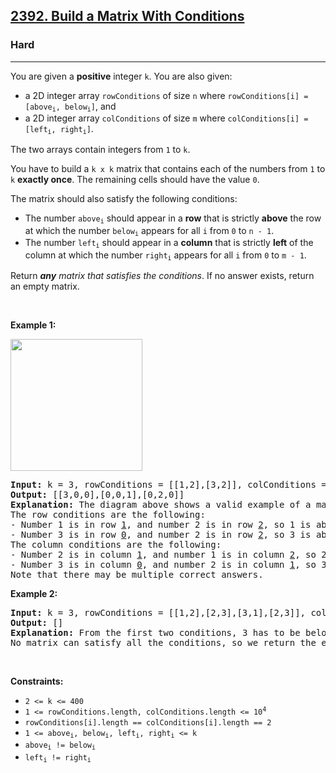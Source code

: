 <h2><a href="https://leetcode.com/problems/build-a-matrix-with-conditions">2392. Build a Matrix With Conditions</a></h2><h3>Hard</h3><hr><p>You are given a <strong>positive</strong> integer <code>k</code>. You are also given:</p>

<ul>
	<li>a 2D integer array <code>rowConditions</code> of size <code>n</code> where <code>rowConditions[i] = [above<sub>i</sub>, below<sub>i</sub>]</code>, and</li>
	<li>a 2D integer array <code>colConditions</code> of size <code>m</code> where <code>colConditions[i] = [left<sub>i</sub>, right<sub>i</sub>]</code>.</li>
</ul>

<p>The two arrays contain integers from <code>1</code> to <code>k</code>.</p>

<p>You have to build a <code>k x k</code> matrix that contains each of the numbers from <code>1</code> to <code>k</code> <strong>exactly once</strong>. The remaining cells should have the value <code>0</code>.</p>

<p>The matrix should also satisfy the following conditions:</p>

<ul>
	<li>The number <code>above<sub>i</sub></code> should appear in a <strong>row</strong> that is strictly <strong>above</strong> the row at which the number <code>below<sub>i</sub></code> appears for all <code>i</code> from <code>0</code> to <code>n - 1</code>.</li>
	<li>The number <code>left<sub>i</sub></code> should appear in a <strong>column</strong> that is strictly <strong>left</strong> of the column at which the number <code>right<sub>i</sub></code> appears for all <code>i</code> from <code>0</code> to <code>m - 1</code>.</li>
</ul>

<p>Return <em><strong>any</strong> matrix that satisfies the conditions</em>. If no answer exists, return an empty matrix.</p>

<p>&nbsp;</p>
<p><strong class="example">Example 1:</strong></p>
<img alt="" src="https://assets.leetcode.com/uploads/2022/07/06/gridosdrawio.png" style="width: 211px; height: 211px;" />
<pre>
<strong>Input:</strong> k = 3, rowConditions = [[1,2],[3,2]], colConditions = [[2,1],[3,2]]
<strong>Output:</strong> [[3,0,0],[0,0,1],[0,2,0]]
<strong>Explanation:</strong> The diagram above shows a valid example of a matrix that satisfies all the conditions.
The row conditions are the following:
- Number 1 is in row <u>1</u>, and number 2 is in row <u>2</u>, so 1 is above 2 in the matrix.
- Number 3 is in row <u>0</u>, and number 2 is in row <u>2</u>, so 3 is above 2 in the matrix.
The column conditions are the following:
- Number 2 is in column <u>1</u>, and number 1 is in column <u>2</u>, so 2 is left of 1 in the matrix.
- Number 3 is in column <u>0</u>, and number 2 is in column <u>1</u>, so 3 is left of 2 in the matrix.
Note that there may be multiple correct answers.
</pre>

<p><strong class="example">Example 2:</strong></p>

<pre>
<strong>Input:</strong> k = 3, rowConditions = [[1,2],[2,3],[3,1],[2,3]], colConditions = [[2,1]]
<strong>Output:</strong> []
<strong>Explanation:</strong> From the first two conditions, 3 has to be below 1 but the third conditions needs 3 to be above 1 to be satisfied.
No matrix can satisfy all the conditions, so we return the empty matrix.
</pre>

<p>&nbsp;</p>
<p><strong>Constraints:</strong></p>

<ul>
	<li><code>2 &lt;= k &lt;= 400</code></li>
	<li><code>1 &lt;= rowConditions.length, colConditions.length &lt;= 10<sup>4</sup></code></li>
	<li><code>rowConditions[i].length == colConditions[i].length == 2</code></li>
	<li><code>1 &lt;= above<sub>i</sub>, below<sub>i</sub>, left<sub>i</sub>, right<sub>i</sub> &lt;= k</code></li>
	<li><code>above<sub>i</sub> != below<sub>i</sub></code></li>
	<li><code>left<sub>i</sub> != right<sub>i</sub></code></li>
</ul>
